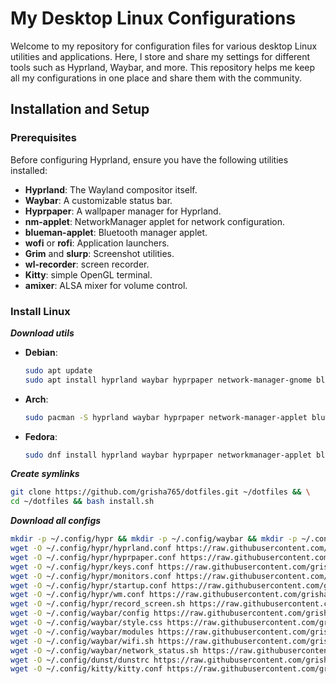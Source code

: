 # My Desktop Linux Configurations

Welcome to my repository for configuration files for various desktop Linux utilities and applications. Here, I store and share my settings for different tools such as Hyprland, Waybar, and more. This repository helps me keep all my configurations in one place and share them with the community.

## Installation and Setup

### Prerequisites

Before configuring Hyprland, ensure you have the following utilities installed:

- **Hyprland**: The Wayland compositor itself.
- **Waybar**: A customizable status bar.
- **Hyprpaper**: A wallpaper manager for Hyprland.
- **nm-applet**: NetworkManager applet for network configuration.
- **blueman-applet**: Bluetooth manager applet.
- **wofi** or **rofi**: Application launchers.
- **Grim** and **slurp**: Screenshot utilities.
- **wl-recorder**: screen recorder.
- **Kitty**: simple OpenGL terminal.
- **amixer**: ALSA mixer for volume control.

### Install Linux

***Download utils***

- **Debian**:
    ```bash
    sudo apt update
    sudo apt install hyprland waybar hyprpaper network-manager-gnome blueman wofi grim slurp alsa-utils wl-recorder kitty
    ```

- **Arch**:
    ```bash
    sudo pacman -S hyprland waybar hyprpaper network-manager-applet blueman wofi grim slurp alsa-utils wl-recorder kitty
    ```

- **Fedora**:
    ```bash
    sudo dnf install hyprland waybar hyprpaper networkmanager-applet blueman wofi grim slurp alsa-utils wl-recorder kitty
    ```

***Create symlinks***

```bash
git clone https://github.com/grisha765/dotfiles.git ~/dotfiles && \
cd ~/dotfiles && bash install.sh
```

***Download all configs***

```bash
mkdir -p ~/.config/hypr && mkdir -p ~/.config/waybar && mkdir -p ~/.config/dunst && \
wget -O ~/.config/hypr/hyprland.conf https://raw.githubusercontent.com/grisha765/dotfiles/main/hyprland/hyprland.conf && \
wget -O ~/.config/hypr/hyprpaper.conf https://raw.githubusercontent.com/grisha765/dotfiles/main/hyprland/hyprpaper.conf && \
wget -O ~/.config/hypr/keys.conf https://raw.githubusercontent.com/grisha765/dotfiles/main/hyprland/keys.conf && \
wget -O ~/.config/hypr/monitors.conf https://raw.githubusercontent.com/grisha765/dotfiles/main/hyprland/monitors.conf && \
wget -O ~/.config/hypr/startup.conf https://raw.githubusercontent.com/grisha765/dotfiles/main/hyprland/startup.conf && \
wget -O ~/.config/hypr/wm.conf https://raw.githubusercontent.com/grisha765/dotfiles/main/hyprland/wm.conf && \
wget -O ~/.config/hypr/record_screen.sh https://raw.githubusercontent.com/grisha765/dotfiles/main/hyprland/record_screen.sh && chmod +x ~/.config/hypr/record_screen.sh && \
wget -O ~/.config/waybar/config https://raw.githubusercontent.com/grisha765/dotfiles/main/waybar/config && \
wget -O ~/.config/waybar/style.css https://raw.githubusercontent.com/grisha765/dotfiles/main/waybar/style.css && \
wget -O ~/.config/waybar/modules https://raw.githubusercontent.com/grisha765/dotfiles/main/waybar/modules && \
wget -O ~/.config/waybar/wifi.sh https://raw.githubusercontent.com/grisha765/dotfiles/main/waybar/wifi.sh && chmod +x ~/.config/waybar/wifi.sh && \
wget -O ~/.config/waybar/network_status.sh https://raw.githubusercontent.com/grisha765/dotfiles/main/waybar/network_status.sh && chmod +x ~/.config/waybar/network_status.sh && \
wget -O ~/.config/dunst/dunstrc https://raw.githubusercontent.com/grisha765/dotfiles/main/dunst/dunstrc && \
wget -O ~/.config/kitty/kitty.conf https://raw.githubusercontent.com/grisha765/dotfiles/main/kitty/kitty.conf
```
